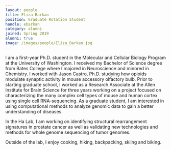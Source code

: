 ```yaml
---
layout: people
title: Eliza Barkan
position: Graduate Rotation Student
handle: ebarkan
category: alumni
joined: Spring 2019
alumni: true
image: /images/people/Eliza_Barkan.jpg
---
```


I am a first-year Ph.D. student in the Molecular and Cellular Biology Program at the University of Washington. I received my Bachelor of Science degree from Bates College where I majored in Neuroscience and minored in Chemistry. I worked with Jason Castro, Ph.D. studying how opioids modulate synaptic activity in mouse accessory olfactory bulb. Prior to starting graduate school, I worked as a Research Associate at the Allen Institute for Brain Science for three years working on a project focused on characterizing the many complex cell types of mouse and human cortex using single cell RNA-sequencing. As a graduate student, I am interested in using computational methods to analyze genomic data to gain a better understanding of diseases.

In the Ha Lab, I am working on identifying structural rearrangement signatures in prostate cancer as well as validating new technologies and methods for whole genome sequencing of tumor genomes.

Outside of the lab, I enjoy cooking, hiking, backpacking, skiing and biking.
